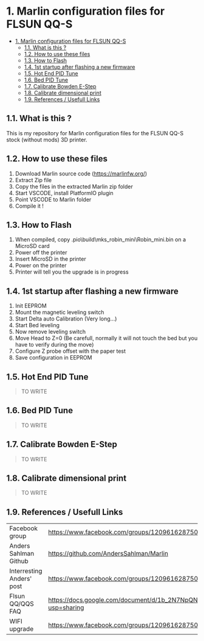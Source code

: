 # 1. Marlin configuration files for FLSUN QQ-S

- [1. Marlin configuration files for FLSUN QQ-S](#1-marlin-configuration-files-for-flsun-qq-s)
  - [1.1. What is this ?](#11-what-is-this-)
  - [1.2. How to use these files](#12-how-to-use-these-files)
  - [1.3. How to Flash](#13-how-to-flash)
  - [1.4. 1st startup after flashing a new firmware](#14-1st-startup-after-flashing-a-new-firmware)
  - [1.5. Hot End PID Tune](#15-hot-end-pid-tune)
  - [1.6. Bed PID Tune](#16-bed-pid-tune)
  - [1.7. Calibrate Bowden E-Step](#17-calibrate-bowden-e-step)
  - [1.8. Calibrate dimensional print](#18-calibrate-dimensional-print)
  - [1.9. References / Usefull Links](#19-references--usefull-links)

## 1.1. What is this ?

This is my repository for Marlin configuration files for the FLSUN QQ-S stock (without mods) 3D printer.  

## 1.2. How to use these files

1. Download Marlin source code (<https://marlinfw.org/>)  
2. Extract Zip file
3. Copy the files in the extracted Marlin zip folder  
4. Start VSCODE, install PlatformIO plugin  
5. Point VSCODE to Marlin folder  
6. Compile it !  

## 1.3. How to Flash

1. When compiled, copy .pio\build\mks_robin_mini\Robin_mini.bin on a MicroSD card  
2. Power off the printer
3. Insert MicroSD in the printer  
4. Power on the printer  
5. Printer will tell you the upgrade is in progress  

## 1.4. 1st startup after flashing a new firmware

1. Init EEPROM  
2. Mount the magnetic leveling switch  
3. Start Delta auto Calibration (Very long...)  
4. Start Bed leveling  
5. Now remove leveling switch  
6. Move Head to Z=0 (Be carefull, normally it will not touch the bed but you have to verify during the move)  
7. Configure Z probe offset with the paper test  
8. Save configuration in EEPROM

## 1.5. Hot End PID Tune

> TO WRITE

## 1.6. Bed PID Tune

> TO WRITE

## 1.7. Calibrate Bowden E-Step

> TO WRITE

## 1.8. Calibrate dimensional print

> TO WRITE

## 1.9. References / Usefull Links

|||
|:---|:---|
|Facebook group|<https://www.facebook.com/groups/120961628750040/>|
|Anders Sahlman Github|<https://github.com/AndersSahlman/Marlin>|
|Interresting Anders' post|<https://www.facebook.com/groups/120961628750040/permalink/593987384780793/>|
|Flsun QQ/QQS FAQ|<https://docs.google.com/document/d/1b_2N7NpQN2e96VPfVc_poLPOWwkM93tdAHZWOD4WEw8/edit?usp=sharing>|
|WIFI upgrade|<https://www.facebook.com/groups/120961628750040/?post_id=623723315140533>|
